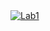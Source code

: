 <div align="left" dir="auto"> 
  <a href="https://users.metropolia.fi/~shengq/DSP/Lab1/lab1.html"> <img src="https://custom-icon-badges.demolab.com/badge/-Digital%20Signal%20Processing:%20Lab1-FF5A33?style=for-the-badge&logo=globe&logoC" alt="Lab1" />
</div>
